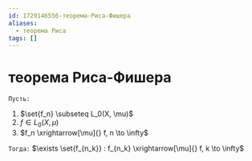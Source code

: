 ```yaml
---
id: 1729146556-теорема-Риса-Фишера
aliases:
  - теорема Риса
tags: []
---
```


# теорема Риса-Фишера
`Пусть:`
1. $\set{f_n} \subseteq L_0(X, \mu)$
2. $f \in L_0(X, \mu)$
3. $f_n \xrightarrow[\mu]{} f, n \to \infty$ 

`Тогда:`
$\exists \set{f_{n_k}} : f_{n_k} \xrightarrow[\mu]{} f, k \to \infty$


